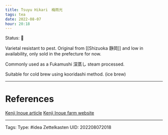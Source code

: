 ```yaml
---
title: Tsuyu Hikari　梅雨光
tags: tea
date: 2022-08-07
hour: 20:18
---
```

Status: 🌱

Varietal resistant to pest. Original from [[Shizuoka 静岡]] and low in availability, only sold in the prefecture for now.

Commonly used as a Fukamushi 深蒸し steam processed.

Suitable for cold brew using kooridashi method. (ice brew)

---
# References
[Kenji Inoue article](https://gjtea.org/meet-the-tea-farmer-kenji-inoue/)
[Kenji Inoue farm website](https://inoue-seichaen.com)



---
Tags:
Type: #idea
Zettelkasten UID: 202208072018

